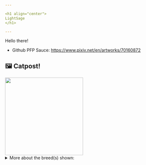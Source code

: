 ```yaml
---

<h1 align="center">
LightSage
</h1>

---
```


Hello there!


- Github PFP Sauce: https://www.pixiv.net/en/artworks/70160872


## 🖼️ Catpost!

<sub>
    <img src="https://cdn2.thecatapi.com/images/VsaXX13yt.jpg" height="256">
</sub>


<details>
<summary>More about the breed(s) shown:</summary>

Breed: Siamese

Description: While Siamese cats are extremely fond of their people, they will follow you around and supervise your every move, being talkative and opinionated. They are a demanding and social cat, that do not like being left alone for long periods.

Links:
<ul>
  <li>CFA http://cfa.org/Breeds/BreedsSthruT/Siamese.aspx</li>
  <li>Wikipedia https://en.wikipedia.org/wiki/Siamese_(cat)</li>
</ul> 

</details>
